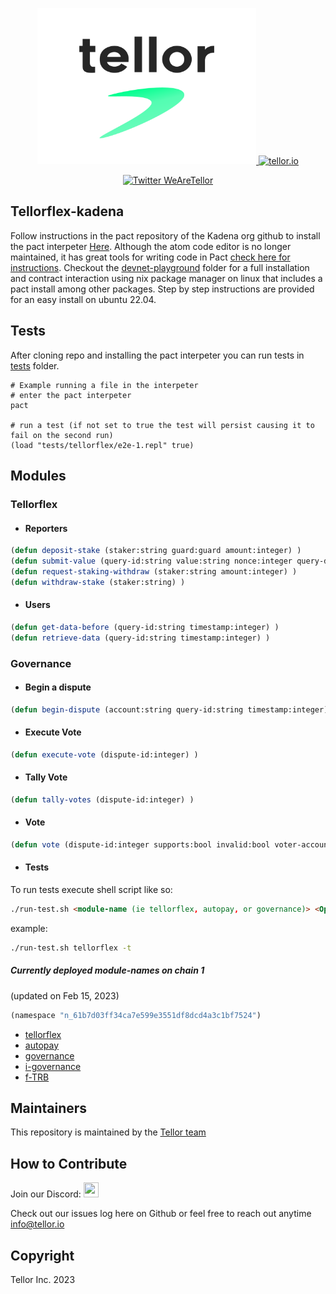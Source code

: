 <p align="center">
  <a href='https://www.tellor.io/'>
    <img src= 'https://raw.githubusercontent.com/tellor-io/TellorBrandMaterials/master/Swoosh%20and%20wordmark%20legacy/SwooshWordmarkLegacy.png' width="350" height="250" alt='tellor.io' />
    <img src= 'https://camo.githubusercontent.com/637425cb3d78e55411a0b3cb9ee5684b3a0cbd6d8dc8342c722268f5e4f8b346/68747470733a2f2f692e696d6775722e636f6d2f62415a464147462e706e67' width="250" height="200" alt='tellor.io' />

  </a>
</p>

<p align="center">
  <a href='https://twitter.com/WeAreTellor'>
    <img src= 'https://img.shields.io/twitter/url/http/shields.io.svg?style=social' alt='Twitter WeAreTellor' />
  </a>
</p>

## Tellorflex-kadena <a name="sample"> </a>

Follow instructions in the pact repository of the Kadena org github to install the pact interpeter [Here](https://github.com/kadena-io/pact#installing-pact). Although the atom code editor is no longer maintained, it has great tools for writing code in Pact [check here for instructions](https://github.com/kadena-io/pact#atom). Checkout the [devnet-playground](./devnet-playground) folder for a full installation and contract interaction using nix package manager on linux that includes a pact install among other packages.  Step by step instructions are provided for an easy install on ubuntu 22.04. 

## Tests
After cloning repo and installing the pact interpeter you can run tests in [tests](./tests) folder. 
```cli
# Example running a file in the interpeter
# enter the pact interpeter
pact

# run a test (if not set to true the test will persist causing it to fail on the second run)
(load "tests/tellorflex/e2e-1.repl" true)
```

## Modules

### Tellorflex
- #### Reporters
```lisp
(defun deposit-stake (staker:string guard:guard amount:integer) )
(defun submit-value (query-id:string value:string nonce:integer query-data:string staker:string) )
(defun request-staking-withdraw (staker:string amount:integer) )
(defun withdraw-stake (staker:string) )
```
- #### Users
```lisp
(defun get-data-before (query-id:string timestamp:integer) )
(defun retrieve-data (query-id:string timestamp:integer) )
```
### Governance
- #### Begin a dispute
```lisp
(defun begin-dispute (account:string query-id:string timestamp:integer) )
```
- #### Execute Vote
```lisp
(defun execute-vote (dispute-id:integer) )
```
- #### Tally Vote
```lisp
(defun tally-votes (dispute-id:integer) )
```
- #### Vote
```lisp
(defun vote (dispute-id:integer supports:bool invalid:bool voter-account:string) )
```
- #### Tests
To run tests execute shell script like so:

```md
./run-test.sh <module-name (ie tellorflex, autopay, or governance)> <Optional flag: --show-trace>
```
example:
```sh
./run-test.sh tellorflex -t
```
##### Currently deployed module-names on chain 1 
(updated on Feb 15, 2023)
```lisp
(namespace "n_61b7d03ff34ca7e599e3551df8dcd4a3c1bf7524")
```
* [tellorflex](https://balance.chainweb.com/modules.html?server=api.testnet.chainweb.com&module=n_61b7d03ff34ca7e599e3551df8dcd4a3c1bf7524.tellorflex&chain=1)
* [autopay](https://balance.chainweb.com/modules.html?server=api.testnet.chainweb.com&module=n_61b7d03ff34ca7e599e3551df8dcd4a3c1bf7524.autopay&chain=1)
* [governance](https://balance.chainweb.com/modules.html?server=api.testnet.chainweb.com&module=n_61b7d03ff34ca7e599e3551df8dcd4a3c1bf7524.governance&chain=1)
* [i-governance](https://balance.chainweb.com/modules.html?server=api.testnet.chainweb.com&module=n_61b7d03ff34ca7e599e3551df8dcd4a3c1bf7524.i-governance&chain=1)
* [f-TRB](https://balance.chainweb.com/modules.html?server=api.testnet.chainweb.com&module=n_61b7d03ff34ca7e599e3551df8dcd4a3c1bf7524.f-TRB&chain=1)

## Maintainers <a name="maintainers"> </a>
This repository is maintained by the [Tellor team](https://github.com/orgs/tellor-io/people)


## How to Contribute<a name="how2contribute"> </a>  
Join our Discord:
[<img src="https://github.com/tellor-io/tellorX/blob/main/public/discord.png" width="24" height="24">](https://discord.com/invite/n7drGjh)

Check out our issues log here on Github or feel free to reach out anytime [info@tellor.io](mailto:info@tellor.io)

## Copyright

Tellor Inc. 2023
